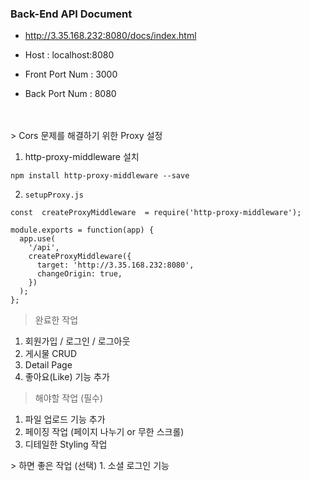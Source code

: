 ### Back-End API Document </br>
* http://3.35.168.232:8080/docs/index.html
* Host : localhost:8080

* Front Port Num : 3000
* Back Port Num : 8080
</br>
</br>
> Cors 문제를 해결하기 위한 Proxy 설정 </br>

1. http-proxy-middleware 설치 
```
npm install http-proxy-middleware --save
```

2. `setupProxy.js`
```
const  createProxyMiddleware  = require('http-proxy-middleware');

module.exports = function(app) {
  app.use(
    '/api',
    createProxyMiddleware({
      target: 'http://3.35.168.232:8080',
      changeOrigin: true,
    })
  );
};
```


> 완료한 작업
1. 회원가입 / 로그인 / 로그아웃
2. 게시물 CRUD
3. Detail Page
4. 좋아요(Like) 기능 추가

> 해야할 작업 (필수)
<ol>
<li> 파일 업로드 기능 추가 </li> 
<li> 페이징 작업 (페이지 나누기 or 무한 스크롤) </li>
<li> 디테일한 Styling 작업 </li>
</ol>
> 하면 좋은 작업 (선택)
1. 소셜 로그인 기능